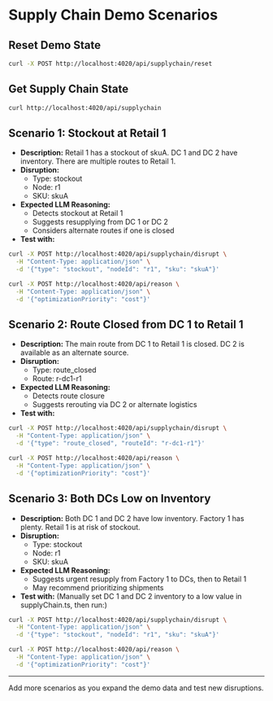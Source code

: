 # Supply Chain Demo Scenarios

## Reset Demo State

```bash
curl -X POST http://localhost:4020/api/supplychain/reset
```

## Get Supply Chain State

```bash
curl http://localhost:4020/api/supplychain
```

## Scenario 1: Stockout at Retail 1

- **Description:** Retail 1 has a stockout of skuA. DC 1 and DC 2 have inventory. There are multiple routes to Retail 1.
- **Disruption:**
  - Type: stockout
  - Node: r1
  - SKU: skuA
- **Expected LLM Reasoning:**
  - Detects stockout at Retail 1
  - Suggests resupplying from DC 1 or DC 2
  - Considers alternate routes if one is closed
- **Test with:**

```bash
curl -X POST http://localhost:4020/api/supplychain/disrupt \
  -H "Content-Type: application/json" \
  -d '{"type": "stockout", "nodeId": "r1", "sku": "skuA"}'

curl -X POST http://localhost:4020/api/reason \
  -H "Content-Type: application/json" \
  -d '{"optimizationPriority": "cost"}'
```

## Scenario 2: Route Closed from DC 1 to Retail 1

- **Description:** The main route from DC 1 to Retail 1 is closed. DC 2 is available as an alternate source.
- **Disruption:**
  - Type: route_closed
  - Route: r-dc1-r1
- **Expected LLM Reasoning:**
  - Detects route closure
  - Suggests rerouting via DC 2 or alternate logistics
- **Test with:**

```bash
curl -X POST http://localhost:4020/api/supplychain/disrupt \
  -H "Content-Type: application/json" \
  -d '{"type": "route_closed", "routeId": "r-dc1-r1"}'

curl -X POST http://localhost:4020/api/reason \
  -H "Content-Type: application/json" \
  -d '{"optimizationPriority": "cost"}'
```

## Scenario 3: Both DCs Low on Inventory

- **Description:** Both DC 1 and DC 2 have low inventory. Factory 1 has plenty. Retail 1 is at risk of stockout.
- **Disruption:**
  - Type: stockout
  - Node: r1
  - SKU: skuA
- **Expected LLM Reasoning:**
  - Suggests urgent resupply from Factory 1 to DCs, then to Retail 1
  - May recommend prioritizing shipments
- **Test with:**
(Manually set DC 1 and DC 2 inventory to a low value in supplyChain.ts, then run:)

```bash
curl -X POST http://localhost:4020/api/supplychain/disrupt \
  -H "Content-Type: application/json" \
  -d '{"type": "stockout", "nodeId": "r1", "sku": "skuA"}'

curl -X POST http://localhost:4020/api/reason \
  -H "Content-Type: application/json" \
  -d '{"optimizationPriority": "cost"}'
```

---

Add more scenarios as you expand the demo data and test new disruptions.
